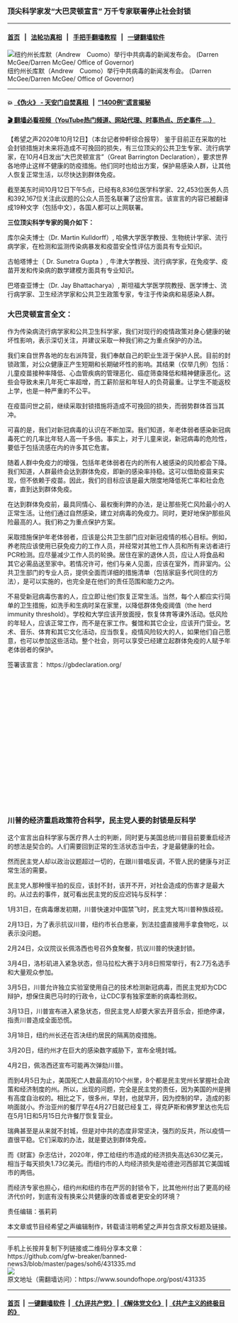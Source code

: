 ### 顶尖科学家发“大巴灵顿宣言” 万千专家联署停止社会封锁
------------------------

#### [首页](https://github.com/gfw-breaker/banned-news3/blob/master/README.md) &nbsp;&nbsp;|&nbsp;&nbsp; [法轮功真相](https://github.com/begood0513/basic/blob/master/README.md)  &nbsp;&nbsp;|&nbsp;&nbsp; [手把手翻墙教程](https://github.com/gfw-breaker/guides/wiki)  &nbsp;&nbsp;|&nbsp;&nbsp; [一键翻墙软件](https://github.com/gfw-breaker/nogfw/blob/master/README.md)  



<div><img alt="纽约州长库默（Andrew　Cuomo）举行中共病毒的新闻发布会。 (Darren McGee/Darren McGee/ Office of Governor) " src="https://img.soundofhope.org/2020-10/1602541203048.jpg"/>
<br/><figcaption class="caption">
 纽约州长库默（Andrew　Cuomo）举行中共病毒的新闻发布会。 (Darren McGee/Darren McGee/ Office of Governor)
</figcaption></div><hr/>

#### 💥 [《伪火》 - 天安门自焚真相 ](http://158.247.195.190:10000/videos/blog/weihuo.html)&nbsp; |&nbsp; [“1400例”谎言揭秘  ](http://158.247.195.190:10000/videos/blog/jiexi1400.html)

#### [ 🎬  翻墙必看视频（YouTube热门频道、网站代理、时事热点、历史事件 ...）](https://github.com/gfw-breaker/links/blob/master/banned.md)

<div><div class="Content__Wrapper sc-1bvya0-0 grZQxZ">
 <p class="meta-top">
  <span class="meta">
   【希望之声2020年10月12日】（本台记者仲軒综合报导）
  </span>
  鉴于目前正在采取的社会封锁措施对未来将造成不可挽回的损失，有三位顶尖的公共卫生专家、流行病学家，在10月4日发出“大巴灵顿宣言”（Great Barrington Declaration），要求世界各地停止这样不健康的防疫措施。他们同时也给出方案，保护易感染人群，让其他人恢复正常生活，以尽快达到群体免疫。
 </p>
 <p>
  截至美东时间10月12日下午5点，已经有8,836位医学科学家、22,453位医务人员和392,167位关注此议题的公众人员签名联署了这份宣言。该宣言的内容已被翻译成19种文字（包括中文），各国人都可以上网联署。
 </p>
 <div class="AD_Embed__Wrap-sc-1xslmin-0 igMuqX module desktop">
  <div>
  </div>
 </div>
 <p>
  <strong>
   三位顶尖科学专家的简介如下：
  </strong>
 </p>
 <p>
  库尔朵夫博士（Dr. Martin Kulldorff）, 哈佛大学医学教授、生物统计学家、流行病学家，在检测和监测传染病暴发和疫苗安全性评估方面具有专业知识。
 </p>
 <p>
  古帕塔博士（
  <ok href="/term/396106">
   Dr. Sunetra Gupta
  </ok>
  ）, 牛津大学教授、流行病学家，在免疫学、疫苗开发和传染病的数学建模方面具有专业知识。
 </p>
 <p>
  巴塔查亚博士（Dr. Jay Bhattacharya）, 斯坦福大学医学院教授、医学博士、流行病学家、卫生经济学家和公共卫生政策专家，专注于传染病和易感染人群。
 </p>
 <h3>
  大巴灵顿宣言全文：
 </h3>
 <p>
  作为传染病流行病学家和公共卫生科学家，我们对现行的疫情政策对身心健康的破坏性影响，表示深切关注，并建议采取一种我们称之为重点保护的办法。
 </p>
 <p>
  我们来自世界各地的左右派阵营，我们奉献自己的职业生涯于保护人民。目前的封锁政策，对公众健康正产生短期和长期破坏性的影响。其结果（仅举几例）包括：儿童疫苗接种率降低、心血管疾病的管理恶化、癌症筛查降低和精神健康恶化。这些会导致未来几年死亡率超增，而工薪阶层和年轻人的负荷最重。让学生不能返校上学，也是一种严重的不公平。
 </p>
 <p>
  在疫苗问世之前，继续采取封锁措施将造成不可挽回的损失，而弱势群体首当其冲。
 </p>
 <p>
  可喜的是，我们对新冠病毒的认识在不断加深。我们知道，年老体弱者感染新冠病毒死亡的几率比年轻人高一千多倍。事实上，对于儿童来说，新冠病毒的危险性，要低于包括流感在内的许多其它危害。
 </p>
 <p>
  随着人群中免疫力的增强，包括年老体弱者在内的所有人被感染的风险都会下降。我们知道，人群最终会达到群体免疫，即新的感染率持稳。这可以借助疫苗来实现，但不依赖于疫苗。因此，我们的目标应该是最大限度地降低死亡率和社会危害，直到达到群体免疫。
 </p>
 <p>
  在达到群体免疫前，最具同情心、最权衡利弊的办法，是让那些死亡风险最小的人正常生活。让他们通过自然感染，建立对病毒的免疫力。同时，更好地保护那些风险最高的人。我们称之为重点保护方案。
 </p>
 <p>
  采取措施保护年老体弱者，应该是公共卫生部门应对新冠疫情的核心目标。例如，养老院应该使用已获免疫力的工作人员，并经常对其他工作人员和所有来访者进行PCR检测。应尽量减少工作人员的轮换。居住在家的退休人员，应让人将食品和其它必需品送至家中。若情况许可，他们与亲人见面，应该在室外，而非室内。公共卫生部门的专业人员，提供全面而详细的措施清单（包括家庭多代同住的方法），是可以实施的，也完全是在他们的责任范围和能力之内。
 </p>
 <div class="AD_Embed__Wrap-sc-1xslmin-0 igMuqX module desktop">
  <div>
  </div>
 </div>
 <p>
  不易受新冠病毒伤害的人，应立即让他们恢复正常生活。当然，每个人都应实行简单的卫生措施，如洗手和生病时呆在家里，以降低群体免疫阈值（the herd immunity threshold）。学校和大学应该开放面授，恢复体育等课外活动。低风险的年轻人，应该正常工作，而不是在家工作。餐馆和其它企业，应该开门营业。艺术、音乐、体育和其它文化活动，应当恢复。疫情风险较大的人，如果他们自己愿意，也可以参加这些活动。整个社会，则可以享受已经建立起群体免疫的人赋予年老体弱者的保护。
 </p>
 <p>
  签署该宣言：
  <ok href="https://gbdeclaration.org/">
   https://gbdeclaration.org/
  </ok>
 </p>
 <div class="soh-embed">
  <div class="soh-embed-inner">
   <div class="iframely-embed">
    <div class="iframely-responsive" style="padding-bottom: 58.0745%;">
    </div>
   </div>
  </div>
 </div>
 <h3>
  川普的经济重启政策符合科学，民主党人要的封锁是反科学
 </h3>
 <p>
  这个宣言出自科学家与医疗界人士的判断，同时更与美国总统川普目前要重启经济的想法是契合的。人们需要回到正常的生活状态当中去，才是最健康的社会。
 </p>
 <p>
  然而民主党人却以政治议题超过一切的，在跟川普唱反调，不管人民的健康与对正常生活的需要。
 </p>
 <p>
  民主党人那种慢半拍的反应，该封不封，该开不开，对社会造成的伤害才是最大的。从过去的事件，就可看出民主党的反应迟钝与反科学：
 </p>
 <p>
  1月31日，在病毒爆发初期，川普快速对中国禁飞时，民主党大骂川普种族歧视。
 </p>
 <p>
  2月13日，为了表示抗议川普，纽约市长白思豪，到法拉盛直接用手拿食物吃，以表示没问题。
 </p>
 <p>
  2月24日，众议院议长佩洛西也号召外食聚餐，抗议川普的快速封锁。
 </p>
 <p>
  3月4日，洛杉矶进入紧急状态，但马拉松大赛于3月8日照常举行，有2.7万名选手和大量观众参加。
 </p>
 <p>
  3月5日，川普允许独立实验室使用自己的技术检测新冠病毒，而民主党却为CDC辩护，想保住奥巴马时的行政令，让CDC享有独家垄断的病毒检测权。
 </p>
 <p>
  3月13日，川普宣布进入紧急状态，但民主党人却要大家去开音乐会，拒绝停课，指责川普造成全面恐慌。
 </p>
 <p>
  3月18日，纽约州长还在否决纽约居民的隔离防疫措施。
 </p>
 <p>
  3月20日，纽约州才在巨大的感染数字威胁下，宣布全境封城。
 </p>
 <p>
  4月2日，佩洛西还宣布可能再次弹劾川普。
 </p>
 <p>
  而到4月5日为止，美国死亡人数最高的10个州里，8个都是民主党州长掌握社会政策和经济制度的州。所以，出现的问题，完全是民主党的责任，因为美国的州是拥有高度自治权的。相比之下，很多州，早封，也就早开，因为控制的早，造成的影响面就小。乔治亚州的餐厅早在4月27日就已经复工，得克萨斯和佛罗里达也先后在5月1日和5月15日允许餐厅恢复营业。
 </p>
 <p>
  瑞典甚至是从来就不封城，但是对中共的态度非常坚决，强烈的反共，所以疫情一直很平稳。它们采取的办法，就是要达到群体免疫。
 </p>
 <p>
  而《财富》杂志估计，2020年，停工给纽约市造成的经济损失高达630亿美元，相当于每天损失1.73亿美元。而纽约市的人均经济损失是哈德逊河西部其它美国城市的两倍。
 </p>
 <p>
  而经济专家也担心，纽约州和纽约市在严厉的封锁令下，比其他州付出了更高的经济代价时，到底有没有换来公共健康的改善或者更安全的环境？
 </p>
 <p class="meta-btm">
  责任编辑：張莉莉
 </p>
 <p class="meta-btm">
  本文章或节目经希望之声编辑制作，转载请注明希望之声并包含原文标题及链接。
 </p>
</div>
</div>
<hr/>
手机上长按并复制下列链接或二维码分享本文章：<br/>
https://github.com/gfw-breaker/banned-news3/blob/master/pages/soh6/431335.md <br/>
<a href='https://github.com/gfw-breaker/banned-news3/blob/master/pages/soh6/431335.md'><img src='https://github.com/gfw-breaker/banned-news3/blob/master/pages/soh6/431335.md.png'/></a> <br/>
原文地址（需翻墙访问）：https://www.soundofhope.org/post/431335


------------------------
#### [首页](https://github.com/gfw-breaker/banned-news3/blob/master/README.md) &nbsp;|&nbsp; [一键翻墙软件](https://github.com/gfw-breaker/nogfw/blob/master/README.md) &nbsp;| [《九评共产党》](https://github.com/gfw-breaker/9ping.md/blob/master/README.md#九评之一评共产党是什么) | [《解体党文化》](https://github.com/gfw-breaker/jtdwh.md/blob/master/README.md) | [《共产主义的终极目的》](https://github.com/gfw-breaker/gczydzjmd.md/blob/master/README.md)


<img src='http://gfw-breaker.win/banned-news3/pages/soh6/431335.md' width='0px' height='0px'/>